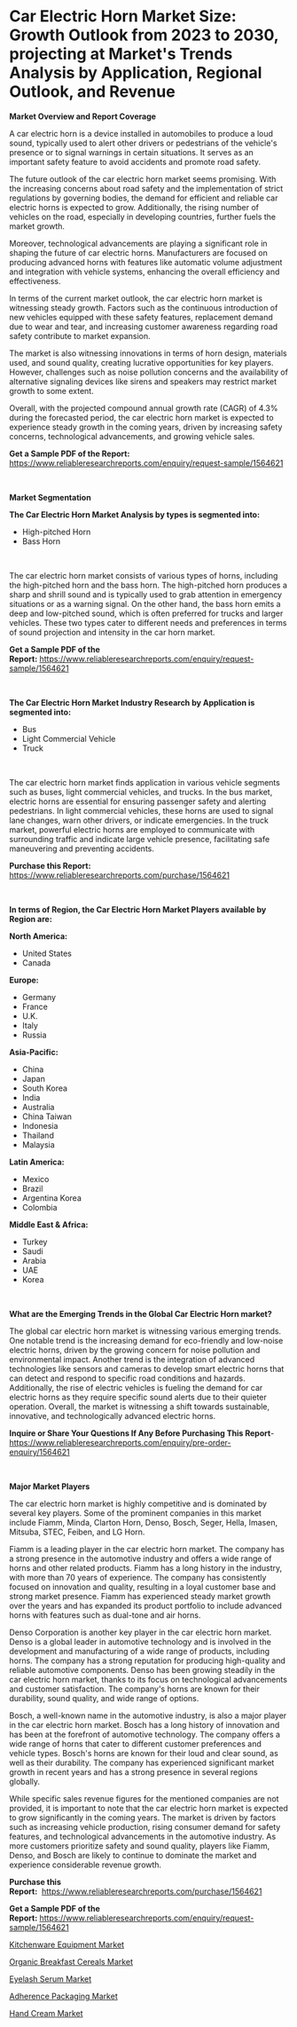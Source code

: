 <p><h1>Car Electric Horn Market Size: Growth Outlook from 2023 to 2030, projecting at Market's Trends Analysis by Application, Regional Outlook, and Revenue</h1></p><p><strong>Market Overview and Report Coverage</strong></p>
<p><p>A car electric horn is a device installed in automobiles to produce a loud sound, typically used to alert other drivers or pedestrians of the vehicle's presence or to signal warnings in certain situations. It serves as an important safety feature to avoid accidents and promote road safety.</p><p>The future outlook of the car electric horn market seems promising. With the increasing concerns about road safety and the implementation of strict regulations by governing bodies, the demand for efficient and reliable car electric horns is expected to grow. Additionally, the rising number of vehicles on the road, especially in developing countries, further fuels the market growth.</p><p>Moreover, technological advancements are playing a significant role in shaping the future of car electric horns. Manufacturers are focused on producing advanced horns with features like automatic volume adjustment and integration with vehicle systems, enhancing the overall efficiency and effectiveness.</p><p>In terms of the current market outlook, the car electric horn market is witnessing steady growth. Factors such as the continuous introduction of new vehicles equipped with these safety features, replacement demand due to wear and tear, and increasing customer awareness regarding road safety contribute to market expansion.</p><p>The market is also witnessing innovations in terms of horn design, materials used, and sound quality, creating lucrative opportunities for key players. However, challenges such as noise pollution concerns and the availability of alternative signaling devices like sirens and speakers may restrict market growth to some extent.</p><p>Overall, with the projected compound annual growth rate (CAGR) of 4.3% during the forecasted period, the car electric horn market is expected to experience steady growth in the coming years, driven by increasing safety concerns, technological advancements, and growing vehicle sales.</p></p>
<p><strong>Get a Sample PDF of the Report:</strong> <a href="https://www.reliableresearchreports.com/enquiry/request-sample/1564621">https://www.reliableresearchreports.com/enquiry/request-sample/1564621</a></p>
<p>&nbsp;</p>
<p><strong>Market Segmentation</strong></p>
<p><strong>The Car Electric Horn Market Analysis by types is segmented into:</strong></p>
<p><ul><li>High-pitched Horn</li><li>Bass Horn</li></ul></p>
<p>&nbsp;</p>
<p><p>The car electric horn market consists of various types of horns, including the high-pitched horn and the bass horn. The high-pitched horn produces a sharp and shrill sound and is typically used to grab attention in emergency situations or as a warning signal. On the other hand, the bass horn emits a deep and low-pitched sound, which is often preferred for trucks and larger vehicles. These two types cater to different needs and preferences in terms of sound projection and intensity in the car horn market.</p></p>
<p><strong>Get a Sample PDF of the Report:</strong>&nbsp;<a href="https://www.reliableresearchreports.com/enquiry/request-sample/1564621">https://www.reliableresearchreports.com/enquiry/request-sample/1564621</a></p>
<p>&nbsp;</p>
<p><strong>The Car Electric Horn Market Industry Research by Application is segmented into:</strong></p>
<p><ul><li>Bus</li><li>Light Commercial Vehicle</li><li>Truck</li></ul></p>
<p>&nbsp;</p>
<p><p>The car electric horn market finds application in various vehicle segments such as buses, light commercial vehicles, and trucks. In the bus market, electric horns are essential for ensuring passenger safety and alerting pedestrians. In light commercial vehicles, these horns are used to signal lane changes, warn other drivers, or indicate emergencies. In the truck market, powerful electric horns are employed to communicate with surrounding traffic and indicate large vehicle presence, facilitating safe maneuvering and preventing accidents.</p></p>
<p><strong>Purchase this Report:</strong>&nbsp; <a href="https://www.reliableresearchreports.com/purchase/1564621">https://www.reliableresearchreports.com/purchase/1564621</a></p>
<p>&nbsp;</p>
<p><strong>In terms of Region, the Car Electric Horn Market Players available by Region are:</strong></p>
<p>
    <p> <strong> North America: </strong>
        <ul>
            <li>United States</li>
            <li>Canada</li>
        </ul>
        </p> 
    <p> <strong> Europe: </strong>
        <ul>
            <li>Germany</li>
            <li>France</li>
            <li>U.K.</li>
            <li>Italy</li>
            <li>Russia</li>
        </ul>
        </p> 
    <p> <strong> Asia-Pacific: </strong>
        <ul>
            <li>China</li>
            <li>Japan</li>
            <li>South Korea</li>
            <li>India</li>
            <li>Australia</li>
            <li>China Taiwan</li>
            <li>Indonesia</li>
            <li>Thailand</li>
            <li>Malaysia</li>
        </ul>
        </p> 
    <p> <strong> Latin America: </strong>
        <ul>
            <li>Mexico</li>
            <li>Brazil</li>
            <li>Argentina Korea</li>
            <li>Colombia</li>
        </ul>
        </p> 
    <p> <strong> Middle East & Africa: </strong>
        <ul>
            <li>Turkey</li>
            <li>Saudi</li>
            <li>Arabia</li>
            <li>UAE</li>
            <li>Korea</li>
        </ul>
    </p>
    </p>
<p>&nbsp;</p>
<p><strong>What are the Emerging Trends in the Global Car Electric Horn market?</strong></p>
<p><p>The global car electric horn market is witnessing various emerging trends. One notable trend is the increasing demand for eco-friendly and low-noise electric horns, driven by the growing concern for noise pollution and environmental impact. Another trend is the integration of advanced technologies like sensors and cameras to develop smart electric horns that can detect and respond to specific road conditions and hazards. Additionally, the rise of electric vehicles is fueling the demand for car electric horns as they require specific sound alerts due to their quieter operation. Overall, the market is witnessing a shift towards sustainable, innovative, and technologically advanced electric horns.</p></p>
<p><strong>Inquire or Share Your Questions If Any Before Purchasing This Report</strong>- <a href="https://www.reliableresearchreports.com/enquiry/pre-order-enquiry/1564621">https://www.reliableresearchreports.com/enquiry/pre-order-enquiry/1564621</a></p>
<p>&nbsp;</p>
<p><strong>Major Market Players</strong></p>
<p><p>The car electric horn market is highly competitive and is dominated by several key players. Some of the prominent companies in this market include Fiamm, Minda, Clarton Horn, Denso, Bosch, Seger, Hella, Imasen, Mitsuba, STEC, Feiben, and LG Horn.</p><p>Fiamm is a leading player in the car electric horn market. The company has a strong presence in the automotive industry and offers a wide range of horns and other related products. Fiamm has a long history in the industry, with more than 70 years of experience. The company has consistently focused on innovation and quality, resulting in a loyal customer base and strong market presence. Fiamm has experienced steady market growth over the years and has expanded its product portfolio to include advanced horns with features such as dual-tone and air horns.</p><p>Denso Corporation is another key player in the car electric horn market. Denso is a global leader in automotive technology and is involved in the development and manufacturing of a wide range of products, including horns. The company has a strong reputation for producing high-quality and reliable automotive components. Denso has been growing steadily in the car electric horn market, thanks to its focus on technological advancements and customer satisfaction. The company's horns are known for their durability, sound quality, and wide range of options.</p><p>Bosch, a well-known name in the automotive industry, is also a major player in the car electric horn market. Bosch has a long history of innovation and has been at the forefront of automotive technology. The company offers a wide range of horns that cater to different customer preferences and vehicle types. Bosch's horns are known for their loud and clear sound, as well as their durability. The company has experienced significant market growth in recent years and has a strong presence in several regions globally.</p><p>While specific sales revenue figures for the mentioned companies are not provided, it is important to note that the car electric horn market is expected to grow significantly in the coming years. The market is driven by factors such as increasing vehicle production, rising consumer demand for safety features, and technological advancements in the automotive industry. As more customers prioritize safety and sound quality, players like Fiamm, Denso, and Bosch are likely to continue to dominate the market and experience considerable revenue growth.</p></p>
<p><strong>Purchase this Report:</strong>&nbsp;&nbsp;<a href="https://www.reliableresearchreports.com/purchase/1564621">https://www.reliableresearchreports.com/purchase/1564621</a></p>
<p></p>
<p><strong>Get a Sample PDF of the Report:</strong>&nbsp;<a href="https://www.reliableresearchreports.com/enquiry/request-sample/1564621">https://www.reliableresearchreports.com/enquiry/request-sample/1564621</a></p>
<p><p><a href="https://medium.com/@lincolnfeil/kitchenware-equipment-market-insights-into-market-cagr-market-trends-and-growth-strategies-07c30054cbdf">Kitchenware Equipment Market</a></p><p><a href="https://medium.com/@cullenblick/organic-breakfast-cereals-market-comprehensive-assessment-by-type-application-and-geography-17f761d44218">Organic Breakfast Cereals Market</a></p><p><a href="https://medium.com/@justicelang2023/eyelash-serum-market-share-evolution-and-market-growth-trends-2023-2030-d06fa1361c40">Eyelash Serum Market</a></p><p><a href="https://medium.com/@amaliarobel/adherence-packaging-market-share-evolution-and-market-growth-trends-2023-2030-eced0955d812">Adherence Packaging Market</a></p><p><a href="https://medium.com/@maxinefeest1904/hand-cream-market-research-report-its-history-and-forecast-2023-to-2030-533a87c9a482">Hand Cream Market</a></p></p>